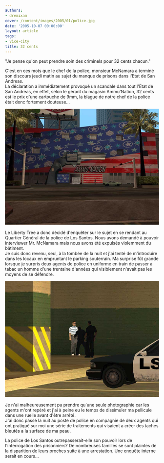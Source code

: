 ```yaml
---
authors:
- dremixam
cover: /content/images/2005/01/police.jpg
date: '2005-10-07 00:00:00'
layout: article
tags:
- vice-city
title: 32 cents
---
```



"Je pense qu'on peut prendre soin des criminels pour 32 cents chacun."

C'est en ces mots que le chef de la police, monsieur McNamara a terminé son discours jeudi matin au sujet du manque de prisons dans l'Etat de San Andreas.  
La déclaration a immédiatement provoqué un scandale dans tout l'Etat de San Andreas, en effet, selon le gérant du magasin Ammu'Nation, 32 cents est le prix d'une cartouche de 9mm, la blague de notre chef de la police était donc fortement douteuse...

![](/content/images/2005/01/Ammu_Nation01.jpg)

Le Liberty Tree a donc décidé d'enquêter sur le sujet en se rendant au Quartier Général de la police de Los Santos. Nous avons demandé à pouvoir interviewer Mr. McNamara mais nous avons été expulsés violemment du bâtiment.  
Je suis donc revenu, seul, à la tombée de la nuit et j'ai tenté de m'introduire dans les locaux en empruntant le parking souterrain. Ma surprise fût grande lorsque je surpris deux agents de police en uniforme en train de passer à tabac un homme d'une trentaine d'années qui visiblement n'avait pas les moyens de se défendre.

![](/content/images/2005/01/tabasse.jpg)

Je n'ai malheureusement pu prendre qu'une seule photographie car les agents m'ont repéré et j'ai à peine eu le temps de dissimuler ma pellicule dans une ruelle avant d'être arrêté.  
J'ai donc passé la nuit au poste de police en compagnie de deux agents qui ont pratiqué sur moi une série de traitements qui visaient a créer des taches bleutés a la surface de ma peau.

La police de Los Santos outrepasserait-elle son pouvoir lors de l'interrogation des prisonniers? De nombreuses familles se sont plaintes de la disparition de leurs proches suite à une arrestation. Une enquête interne serait en cours...